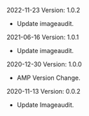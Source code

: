 2022-11-23 Version: 1.0.2
- Update imageaudit.

2021-06-16 Version: 1.0.1
- Update imageaudit.

2020-12-30 Version: 1.0.0
- AMP Version Change.

2020-11-13 Version: 0.0.2
- Update Imageaudit.

